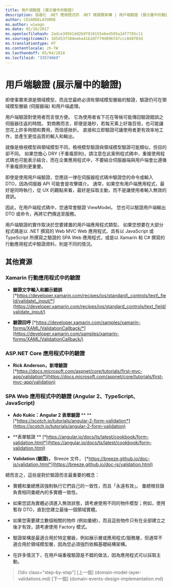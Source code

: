 ```yaml
---
title: 用戶端驗證 (展示層中的驗證)
description: 容器化 .NET 應用程式的 .NET 微服務架構 | 用戶端驗證 (展示層中的驗證)
author: CESARDELATORRE
ms.author: wiwagn
ms.date: 05/26/2017
ms.openlocfilehash: 2adce39561dd2b97910155ebed595a2df7785c11
ms.sourcegitcommit: 3d5d33f384eeba41b2dff79d096f47ccc8d8f03d
ms.translationtype: HT
ms.contentlocale: zh-TW
ms.lasthandoff: 05/04/2018
ms.locfileid: "33574669"
---
```

# <a name="client-side-validation-validation-in-the-presentation-layers"></a>用戶端驗證 (展示層中的驗證)

即使事實來源是領域模型，而且您最終必須有領域模型層級的驗證，驗證仍可在領域模型層級 (伺服器端) 和用戶端處理。

用戶端驗證對使用者而言很方便。 它為使用者省下花在等候可能傳回驗證錯誤之伺服器往返的時間。 對商務而言，即便是幾秒，若每天乘上好幾百倍，也可能讓您花上許多時間和費用，而倍感挫折。 直接和立即驗證可讓使用者更有效率地工作，並產生更佳品質的輸入和輸出。

就像是檢視模型與領域模型不同，檢視模型驗證與領域模型驗證可能類似，但目的卻不同。 如果您擔心 DRY (不重複原則)，請注意在此案例程式碼中，重複使用程式碼也可能表示結合，而在企業應用程式中，不要結合伺服器端與用戶端會比遵循不重複原則更重要。

即使是使用用戶端驗證，您應該一律在伺服器程式碼中驗證您的命令或輸入 DTO，因為伺服器 API 可能會是攻擊媒介。 通常，如果您有用戶端應用程式，最好是同時執行，從 UX 的觀點來看，最好是採取主動，而不是讓使用者輸入無效的資訊。

因此，在用戶端程式碼中，您通常會驗證 ViewModel。 您也可以驗證用戶端輸出 DTO 或命令，再將它們傳送至服務。

用戶端驗證的實作取決於您要建置的用戶端應用程式類型。 如果您想要在大部分程式碼是以 .NET 撰寫的 Web MVC Web 應用程式、具有以 JavaScript 或 TypeScript 所撰寫之驗證的 SPA Web 應用程式，或是以 Xamarin 和 C\# 撰寫的行動應用程式中驗證資料，則是不同的情況。

## <a name="additional-resources"></a>其他資源

### <a name="validation-in-xamarin-mobile-apps"></a>Xamarin 行動應用程式中的驗證

-   **驗證文字輸入和顯示錯誤**
    [*https://developer.xamarin.com/recipes/ios/standard\_controls/text\_field/validate\_input/*](https://developer.xamarin.com/recipes/ios/standard_controls/text_field/validate_input/)

-   **驗證回呼**
    [*https://developer.xamarin.com/samples/xamarin-forms/XAML/ValidationCallback/*](https://developer.xamarin.com/samples/xamarin-forms/XAML/ValidationCallback/)

### <a name="validation-in-aspnet-core-apps"></a>ASP.NET Core 應用程式中的驗證

-   **Rick Anderson，新增驗證**
    [*https://docs.microsoft.com/aspnet/core/tutorials/first-mvc-app/validation*](https://docs.microsoft.com/aspnet/core/tutorials/first-mvc-app/validation)

### <a name="validation-in-spa-web-apps-angular-2-typescript-javascript"></a>SPA Web 應用程式中的驗證 (Angular 2、TypeScript、JavaScript)

-   **Ado Kukic：Angular 2 表單驗證** **
    **[*https://scotch.io/tutorials/angular-2-form-validation*](https://scotch.io/tutorials/angular-2-form-validation)

-   **表單驗證 **
    [*https://angular.io/docs/ts/latest/cookbook/form-validation.html*](https://angular.io/docs/ts/latest/cookbook/form-validation.html)

-   **Validation (驗證)，** Breeze 文件，
    [*https://breeze.github.io/doc-js/validation.html*](https://breeze.github.io/doc-js/validation.html)

總而言之，這些是對於驗證而言最重要的概念：

-   實體和彙總應該強制執行它們自己的一致性，而且「永遠有效」。 彙總根目錄負責相同彙總內的多實體一致性。

-   如果您認為實體必須進入無效狀態，請考慮使用不同的物件模型；例如，使用暫存 DTO，直到您建立最後一個領域實體。

-   如果您需要建立數個相關的物件 (例如彙總)，而且這些物件只有在全部建立之後才有效，請考慮使用 Factory 模式。

-   驗證架構是最適合用於特定層級，例如展示層或應用程式/服務層，但通常不適合用於領域模型層，因為您必須強烈依賴基礎結構架構。

-   在許多情況下，在用戶端重複驗證是不錯的做法，因為應用程式可以採取主動。


>[!div class="step-by-step"]
[上一個] (domain-model-layer-validations.md) [下一個] (domain-events-design-implementation.md)
